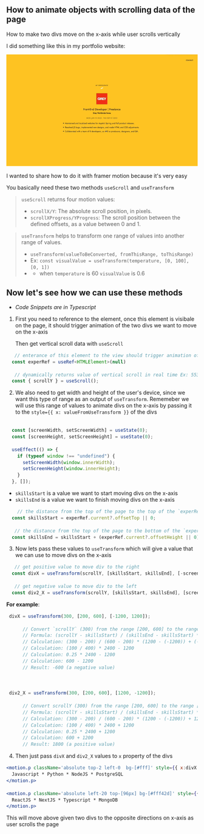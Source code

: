 ## How to animate objects with scrolling data of the page 

How to make two divs move on the x-axis while user scrolls vertically 

I did something like this in my portfolio website:

![Scroll Animation Demo](https://github.com/abroroo/til/blob/main/Framer%20Motion/scrollDemo.gif?raw=true)

I wanted to share how to do it with framer motion because it's very easy

You basically need these two methods `useScroll` and `useTransform`

> `useScroll` returns four motion values:
>  - `scrollX/Y`: The absolute scroll position, in pixels.
>  - `scrollXProgress/YProgress`: The scroll position between the defined offsets, as a value between 0 and 1.


> `useTransform` helps to transform one range of values into another range of values.
> - `useTransform(valueToBeConverted, fromThisRange, toThisRange)`
> - Ex: `const visualValue = useTransform(temperature, [0, 100], [0, 1])`
> - - when `temperature` is 60 `visualValue` is 0.6 



## Now let's see how we can use these methods
- _Code Snippets are in Typescript_

1. First you need to reference to the element, once this element is visibale on the page, it should trigger animation of the two divs we want to move on the x-axis 

   Then get vertical scroll data with `useScroll`

```typescript
   // enterance of this element to the view should trigger animation of two divs on the x-axis
  const experRef = useRef<HTMLElement>(null)

   // dynamically returns value of vertical scroll in real time Ex: 553 pixels from the top of the page
  const { scrollY } = useScroll();

```


2. We also need to get width and height of the user's device, since we want this type of range as an output of  `useTransform`. Rememeber we will use this range of values to animate divs on the x-axis by passing it to the `style={{ x: valueFromUseTransform }}` of the divs

```typescript

  const [screenWidth, setScreenWidth] = useState(0);
  const [screenHeight, setScreenHeight] = useState(0);

  useEffect(() => {
    if (typeof window !== "undefined") {
      setScreenWidth(window.innerWidth);
      setScreenHeight(window.innerHeight);
    }
  }, []);

```

 - `skillsStart` is a value we want to start moving divs on the x-axis
 - `skillsEnd` is a value we want to finish moving divs on the x-axis

```typescript
    // the distance from the top of the page to the top of the `experRef` element.
  const skillsStart = experRef.current?.offsetTop || 0;

   // the distance from the top of the page to the bottom of the `experRef` element.
  const skillsEnd = skillsStart + (experRef.current?.offsetHeight || 0);

```


3. Now lets pass these values to `useTransform` which will give a value that we can use to move divs on the x-axis


```typescript
   // get positive value to move div to the right 
  const divX = useTransform(scrollY, [skillsStart, skillsEnd], [-screenWidth, screenWidth]);
     
   // get negative value to move div to the left
  const div2_X = useTransform(scrollY, [skillsStart, skillsEnd], [screenWidth, -screenWidth]);

```
__For example__: 


```javascript
 divX = useTransform(300, [200, 600], [-1200, 1200]);

      // Convert `scrollY` (300) from the range [200, 600] to the range [-1200, 1200]
      // Formula: (scrollY - skillsStart) / (skillsEnd - skillsStart) * (1200 - (-1200)) + (-1200)
      // Calculation: (300 - 200) / (600 - 200) * (1200 - (-1200)) + (-1200)
      // Calculation: (100 / 400) * 2400 - 1200
      // Calculation: 0.25 * 2400 - 1200
      // Calculation: 600 - 1200
      // Result: -600 (a negative value)



 div2_X = useTransform(300, [200, 600], [1200, -1200]);

      // Convert scrollY (300) from the range [200, 600] to the range [1200, -1200]
      // Formula: (scrollY - skillsStart) / (skillsEnd - skillsStart) * (1200 - (-1200)) + 1200
      // Calculation: (300 - 200) / (600 - 200) * (1200 - (-1200)) + 1200
      // Calculation: (100 / 400) * 2400 + 1200
      // Calculation: 0.25 * 2400 + 1200
      // Calculation: 600 + 1200
      // Result: 1800 (a positive value)
```

4. Then just pass `divX` and `div2_X` values to `x` property of the divs


```jsx
<motion.p className='absolute top-2 left-0  bg-[#fff]' style={{ x:divX }}>
  Javascript * Python * NodeJS * PostgreSQL
</motion.p>

<motion.p className='absolute left-20 top-[96px] bg-[#fff42d]' style={{ x: div2_X }}>
  ReactJS * NextJS * Typescript * MongoDB
</motion.p>

```


This will move above given two divs to the opposite directions on x-axis as user scrolls the page 
